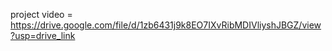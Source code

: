 project video  = https://drive.google.com/file/d/1zb6431j9k8EO7IXvRibMDIVliyshJBGZ/view?usp=drive_link
